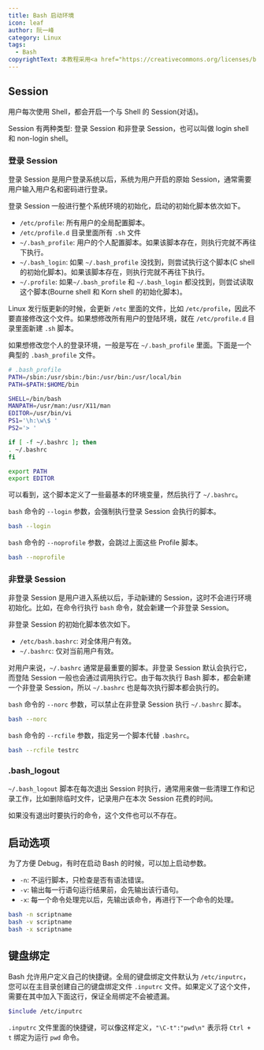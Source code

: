 ```yaml
---
title: Bash 启动环境
icon: leaf
author: 阮一峰
category: Linux
tags:
  - Bash
copyrightText: 本教程采用<a href="https://creativecommons.org/licenses/by-sa/3.0/deed.zh">知识共享 署名-相同方式共享 3.0协议</a>
---
```


## Session

用户每次使用 Shell，都会开启一个与 Shell 的 Session(对话)。

Session 有两种类型: 登录 Session 和非登录 Session，也可以叫做 login shell 和 non-login shell。

### 登录 Session

登录 Session 是用户登录系统以后，系统为用户开启的原始 Session，通常需要用户输入用户名和密码进行登录。

登录 Session 一般进行整个系统环境的初始化，启动的初始化脚本依次如下。

- `/etc/profile`: 所有用户的全局配置脚本。
- `/etc/profile.d` 目录里面所有 `.sh` 文件
- `~/.bash_profile`: 用户的个人配置脚本。如果该脚本存在，则执行完就不再往下执行。
- `~/.bash_login`: 如果 `~/.bash_profile` 没找到，则尝试执行这个脚本(C shell 的初始化脚本)。如果该脚本存在，则执行完就不再往下执行。
- `~/.profile`: 如果`~/.bash_profile` 和 `~/.bash_login` 都没找到，则尝试读取这个脚本(Bourne shell 和 Korn shell 的初始化脚本)。

Linux 发行版更新的时候，会更新 `/etc` 里面的文件，比如 `/etc/profile`，因此不要直接修改这个文件。如果想修改所有用户的登陆环境，就在 `/etc/profile.d` 目录里面新建 `.sh` 脚本。

如果想修改您个人的登录环境，一般是写在 `~/.bash_profile` 里面。下面是一个典型的 `.bash_profile` 文件。

```bash
# .bash_profile
PATH=/sbin:/usr/sbin:/bin:/usr/bin:/usr/local/bin
PATH=$PATH:$HOME/bin

SHELL=/bin/bash
MANPATH=/usr/man:/usr/X11/man
EDITOR=/usr/bin/vi
PS1='\h:\w\$ '
PS2='> '

if [ -f ~/.bashrc ]; then
. ~/.bashrc
fi

export PATH
export EDITOR
```

可以看到，这个脚本定义了一些最基本的环境变量，然后执行了 `~/.bashrc`。

`bash` 命令的 `--login` 参数，会强制执行登录 Session 会执行的脚本。

```bash
bash --login
```

`bash` 命令的 `--noprofile` 参数，会跳过上面这些 Profile 脚本。

```bash
bash --noprofile
```

### 非登录 Session

非登录 Session 是用户进入系统以后，手动新建的 Session，这时不会进行环境初始化。比如，在命令行执行 `bash` 命令，就会新建一个非登录 Session。

非登录 Session 的初始化脚本依次如下。

- `/etc/bash.bashrc`: 对全体用户有效。
- `~/.bashrc`: 仅对当前用户有效。

对用户来说，`~/.bashrc` 通常是最重要的脚本。非登录 Session 默认会执行它，而登陆 Session 一般也会通过调用执行它。由于每次执行 Bash 脚本，都会新建一个非登录 Session，所以 `~/.bashrc` 也是每次执行脚本都会执行的。

`bash` 命令的 `--norc` 参数，可以禁止在非登录 Session 执行 `~/.bashrc` 脚本。

```bash
bash --norc
```

`bash` 命令的 `--rcfile` 参数，指定另一个脚本代替 `.bashrc`。

```bash
bash --rcfile testrc
```

### .bash_logout

`~/.bash_logout` 脚本在每次退出 Session 时执行，通常用来做一些清理工作和记录工作，比如删除临时文件，记录用户在本次 Session 花费的时间。

如果没有退出时要执行的命令，这个文件也可以不存在。

## 启动选项

为了方便 Debug，有时在启动 Bash 的时候，可以加上启动参数。

- `-n`: 不运行脚本，只检查是否有语法错误。
- `-v`: 输出每一行语句运行结果前，会先输出该行语句。
- `-x`: 每一个命令处理完以后，先输出该命令，再进行下一个命令的处理。

```bash
bash -n scriptname
bash -v scriptname
bash -x scriptname
```

## 键盘绑定

Bash 允许用户定义自己的快捷键。全局的键盘绑定文件默认为 `/etc/inputrc`，您可以在主目录创建自己的键盘绑定文件 `.inputrc` 文件。如果定义了这个文件，需要在其中加入下面这行，保证全局绑定不会被遗漏。

```bash
$include /etc/inputrc
```

`.inputrc` 文件里面的快捷键，可以像这样定义，`"\C-t":"pwd\n"` 表示将 `Ctrl + t` 绑定为运行 `pwd` 命令。
